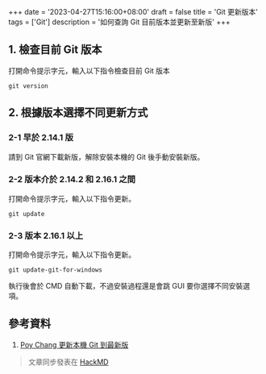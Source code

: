 +++
date = '2023-04-27T15:16:00+08:00'
draft = false
title = 'Git 更新版本'
tags = ['Git']
description = '如何查詢 Git 目前版本並更新至新版'
+++

## 1. 檢查目前 Git 版本

打開命令提示字元，輸入以下指令檢查目前 Git 版本

```git=
git version
```

## 2. 根據版本選擇不同更新方式

### 2-1 早於 2.14.1 版

請到 Git 官網下載新版，解除安裝本機的 Git 後手動安裝新版。

### 2-2 版本介於 2.14.2 和 2.16.1 之間

打開命令提示字元，輸入以下指令更新。

```git=
git update
```

### 2-3 版本 2.16.1 以上

打開命令提示字元，輸入以下指令更新。

```git=
git update-git-for-windows
```

執行後會於 CMD 自動下載，不過安裝過程還是會跳 GUI 要你選擇不同安裝選項。


## 參考資料

1. [Poy Chang 更新本機 Git 到最新版](https://blog.poychang.net/git-update-to-latest-version/)

> 文章同步發表在
> [HackMD](https://hackmd.io/@dh46tw/update-git)
